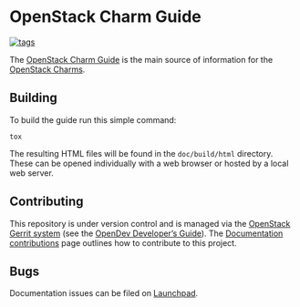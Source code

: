 # OpenStack Charm Guide

[![tags][image-badge-cg]][image-link-openstack-tags]

The [OpenStack Charm Guide][cg] is the main source of information for the
[OpenStack Charms][openstack-charms].

## Building

To build the guide run this simple command:

    tox

The resulting HTML files will be found in the `doc/build/html` directory. These
can be opened individually with a web browser or hosted by a local web server.

## Contributing

This repository is under version control and is managed via the [OpenStack
Gerrit system][gerrit-openstack] (see the [OpenDev Developer’s
Guide][opendev-dev-guide]). The [Documentation contributions][cg-doc-contrib]
page outlines how to contribute to this project.

## Bugs

Documentation issues can be filed on [Launchpad][lp-bugs-cg].

<!-- LINKS -->

[image-badge-cg]: https://governance.openstack.org/tc/badges/charm-guide.svg
[image-link-openstack-tags]: http://governance.openstack.org/tc/reference/tags/index.html
[cg]: https://docs.openstack.org/charm-guide
[openstack-charms]: https://launchpad.net/openstack-charms
[lp-bugs-cg]: https://bugs.launchpad.net/charm-guide/+filebug
[gerrit-openstack]: https://review.openstack.org
[opendev-dev-guide]: https://docs.openstack.org/infra/manual/developers.html
[cg-doc-contrib]: https://docs.openstack.org/charm-guide/latest/community/doc-contrib/index.html
